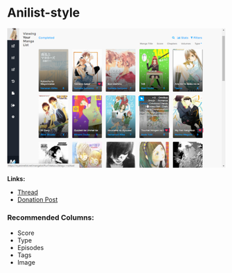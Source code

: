# Anilist-style

![](gallery/demo.png)

**Links:**

- [Thread](https://myanimelist.net/forum/?topicid=1594324)
- [Donation Post](https://myanimelist.net/forum/?topicid=393503&show=250#msg47927189)

### Recommended Columns:

- Score
- Type
- Episodes
- Tags
- Image